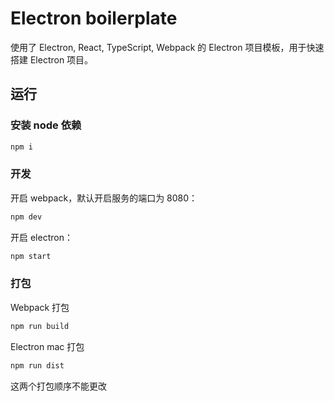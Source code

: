 # Electron boilerplate

使用了 Electron, React, TypeScript, Webpack 的 Electron 项目模板，用于快速搭建 Electron 项目。

## 运行

### 安装 node 依赖

```bash
npm i
```

### 开发

开启 webpack，默认开启服务的端口为 8080：

```bash
npm dev
```

开启 electron：

```bash
npm start
```

### 打包

Webpack 打包

```bash
npm run build
```

Electron mac 打包

```bash
npm run dist
```

这两个打包顺序不能更改
